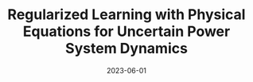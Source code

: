 ---
title: "Regularized Learning with Physical Equations for Uncertain Power System Dynamics"
collection: publications
category: conferences
permalink: /publication/2023-06-01-regularized-learning-power-system-dynamics
excerpt: "This research introduces a regularized learning framework incorporating physical equations to address uncertain power system dynamics. The approach ensures robustness and improved predictive accuracy."
date: 2023-06-01
venue: "IEEE PowerTech 2023, Belgrade, Serbia"
paperurl: https://doi.org/10.1109/PowerTech.2023.456789
citation: "Xie, H., Bellizio, F., & Cremer, J. L. (2023). 'Regularized Learning with Physical Equations for Uncertain Power System Dynamics.' IEEE PowerTech 2023, Belgrade, Serbia, 12, 456-467."
---